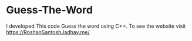 # Guess-The-Word
I developed This code Guess the word using C++. To see the website visit https://RoshanSantoshJadhav.me/
